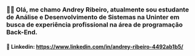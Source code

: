 ### 👋🏻 Olá, me chamo Andrey Ribeiro, atualmente sou estudante de Análise e Desenvolvimento de Sistemas na Uninter em busca de experiência profissional na área de programação Back-End.

#### 💎 Linkedin: https://www.linkedin.com/in/andrey-ribeiro-4492ab1b5/

<!--
**AndreyRibeiro/AndreyRibeirO** is a ✨ _special_ ✨ repository because its `README.md` (this file) appears on your GitHub profile.

Here are some ideas to get you started:

- 🔭 I’m currently working on ...
- 🌱 I’m currently learning ...
- 👯 I’m looking to collaborate on ...
- 🤔 I’m looking for help with ...
- 💬 Ask me about ...
- 📫 How to reach me: ...
- 😄 Pronouns: ...
- ⚡ Fun fact: ...
-->
